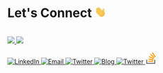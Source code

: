 <!--
**prashantmi/prashantmi** is a ✨ _special_ ✨ repository because its `README.md` (this file) appears on your GitHub profile.

Here are some ideas to get you started:

- 🔭 I’m currently working on ...
- 🌱 I’m currently learning ...
- 👯 I’m looking to collaborate on ...
- 🤔 I’m looking for help with ...
- 💬 Ask me about ...
- 📫 How to reach me: ...
- 😄 Pronouns: ...
- ⚡ Fun fact: ...
-->

<!--
![](https://komarev.com/ghpvc/?username=prashantmi&color=blue)
-->

# Let's Connect <img src="https://github.com/prashantmi/prashantmi/blob/main/resources/Hi.gif" width="26px">


<br>

<a href="https://github.com/prashantmi">
  <img src="https://github-readme-stats.vercel.app/api?username=prashantmi&show_icons=true&theme=radical" />
</a>

<a href="#">
</a>

<!--
- Customizing stats card

![Prashant's GitHub stats](https://github-readme-stats.vercel.app/api/?username=prashantmi&show_icons=true&title_color=fff&icon_color=79ff97&text_color=9f9f9f&bg_color=151515)

- Gradient

![Prashantmi's GitHub stats](https://github-readme-stats.vercel.app/api?username=prashantmi&show_icons=true&bg_color=30,e96443,904e95&title_color=fff&text_color=fff)

<a href="https://github.com/prashantmi">
 <img align="center" src="https://github-readme-stats.vercel.app/api?username=prashantmi&show_icons=true&theme=dark&line_height=27" alt="Prashant's github stats"/>
</a>
-->


<a href="https://github.com/prashantmi">
  <img src="https://github-readme-stats.vercel.app/api/top-langs/?username=prashantmi&layout=compact&theme=radical&hide_langs_below=1" />
</a>

<!--
<a href="https://github.com/prashantmi">
  <img align="center" src="https://github-readme-stats.vercel.app/api/top-langs/?username=prashantmi&theme=dark&hide_langs_below=1" />
</a>
-->

<br>
<br>


<a target="_blank" href="https://www.linkedin.com/in/prashantmi/" target="_blank">
<img alt="LinkedIn" src="https://img.shields.io/badge/LinkedIn-0077B5?style=for-the-badge&logo=linkedin&logoColor=white" />
</a>

<a target="_blank" href="mailto:prashantmindia@gmail.com" target="_blank">
<img alt="Email" src="https://img.shields.io/badge/Gmail-D14836?style=for-the-badge&logo=gmail&logoColor=white" />
</a>

<a target="_blank" href="https://medium.com/@prashantmi" target="_blank">
<img alt="Twitter" src="https://img.shields.io/badge/Medium-12100E?style=for-the-badge&logo=medium&logoColor=white" />
</a>

<a target="_blank" href="https://www.instagram.com/prashantmi/" target="_blank">
<img alt="Blog" src="https://img.shields.io/badge/Instagram-E4405F?style=for-the-badge&logo=instagram&logoColor=white" />
</a>

<a target="_blank" href="https://twitter.com/prashantmi" target="_blank">
<img alt="Twitter" src="https://img.shields.io/badge/Twitter-1DA1F2?style=for-the-badge&logo=twitter&logoColor=white" />
</a>

<a target="_blank" href="https://stackoverflow.com/users/6885663/prashant-mishra" target="_blank">
<img alt="Stackoverflow"  width="26px" src="https://github.com/prashantmi/prashantmi/blob/main/resources/stack.svg" />
</a>
